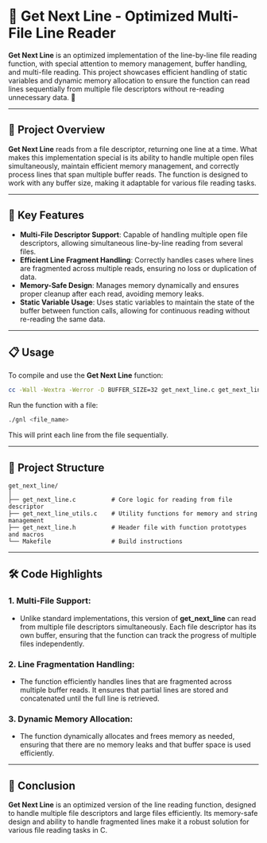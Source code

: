 
# 📜 Get Next Line - Optimized Multi-File Line Reader

**Get Next Line** is an optimized implementation of the line-by-line file reading function, with special attention to memory management, buffer handling, and multi-file reading. This project showcases efficient handling of static variables and dynamic memory allocation to ensure the function can read lines sequentially from multiple file descriptors without re-reading unnecessary data. 🚀

---

## 🎯 Project Overview

**Get Next Line** reads from a file descriptor, returning one line at a time. What makes this implementation special is its ability to handle multiple open files simultaneously, maintain efficient memory management, and correctly process lines that span multiple buffer reads. The function is designed to work with any buffer size, making it adaptable for various file reading tasks.

---

## 🚀 Key Features

- **Multi-File Descriptor Support**: Capable of handling multiple open file descriptors, allowing simultaneous line-by-line reading from several files.
- **Efficient Line Fragment Handling**: Correctly handles cases where lines are fragmented across multiple reads, ensuring no loss or duplication of data.
- **Memory-Safe Design**: Manages memory dynamically and ensures proper cleanup after each read, avoiding memory leaks.
- **Static Variable Usage**: Uses static variables to maintain the state of the buffer between function calls, allowing for continuous reading without re-reading the same data.

---

## 📋 Usage

To compile and use the **Get Next Line** function:

```bash
cc -Wall -Wextra -Werror -D BUFFER_SIZE=32 get_next_line.c get_next_line_utils.c -o gnl
```

Run the function with a file:

```bash
./gnl <file_name>
```

This will print each line from the file sequentially.

---

## 📂 Project Structure

```
get_next_line/
│
├── get_next_line.c          # Core logic for reading from file descriptor
├── get_next_line_utils.c    # Utility functions for memory and string management
├── get_next_line.h          # Header file with function prototypes and macros
└── Makefile                 # Build instructions
```

---

## 🛠️ Code Highlights

### 1. **Multi-File Support**:
   - Unlike standard implementations, this version of **get_next_line** can read from multiple file descriptors simultaneously. Each file descriptor has its own buffer, ensuring that the function can track the progress of multiple files independently.

### 2. **Line Fragmentation Handling**:
   - The function efficiently handles lines that are fragmented across multiple buffer reads. It ensures that partial lines are stored and concatenated until the full line is retrieved.

### 3. **Dynamic Memory Allocation**:
   - The function dynamically allocates and frees memory as needed, ensuring that there are no memory leaks and that buffer space is used efficiently.

---

## 🏅 Conclusion

**Get Next Line** is an optimized version of the line reading function, designed to handle multiple file descriptors and large files efficiently. Its memory-safe design and ability to handle fragmented lines make it a robust solution for various file reading tasks in C.
